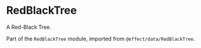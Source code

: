 # RedBlackTree

A Red-Black Tree.

Part of the `RedBlackTree` module, imported from `@effect/data/RedBlackTree`.
